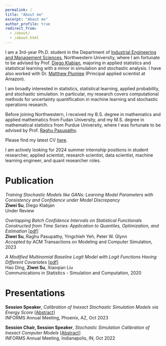 ```yaml
---
permalink: /
title: "About me"
excerpt: "About me"
author_profile: true
redirect_from: 
  - /about/
  - /about.html
---
```


I am a 3rd-year Ph.D. student in the Department of [Industrial Engineering and Management Sciences](https://www.mccormick.northwestern.edu/industrial/), Northwestern University, where I am fortunate to be advised by Prof. [Diego Klabjan](https://dynresmanagement.com/index.html), majoring in applied statistics and statistical learning with a minor in simulation and stochastic analysis. I have also worked with Dr. [Matthew Plumlee]([http://users.iems.northwestern.edu/~mplumlee/](https://www.linkedin.com/in/matthew-plumlee-a072361a/)) (Principal applied scientist at Amazon).

I am broadly interested in statistics, statistical learning, applied probability, and stochastic simulation. In particular, my research covers computational methods for uncertainty quantification in machine learning and stochastic operations research.

Before joining Northwestern, I received my B.S. degree in mathematics and applied mathematics from Fudan University, and my M.S. degree in mathematical statistics from Purdue University, where I was fortunate to be advised by Prof. [Raghu Pasupathy](https://web.ics.purdue.edu/~pasupath/).

Please find my latest CV [here](https://github.com/ziweisu/ziweisu.github.io/blob/master/files/CV_Ziwei_Su.pdf).

I am actively looking for 2024 summer internship positions in student researcher, applied scientist, research scientist, data scientist, machine learning engineer, and quant researcher roles.

# Publication

<em>Training Stochastic Models like GANs: Learning Model Parameters with Consistency and
Confidence under Model Discrepancy</em>  
**Ziwei Su**, Diego Klabjan  
Under Review

<em>Overlapping Batch Confidence Intervals on Statistical Functionals Constructed from Time Series: Application to Quantiles, Optimization, and Estimation</em> [\[pdf\]](https://arxiv.org/abs/2307.08609)  
**Ziwei Su**, Raghu Pasupathy, Yingchieh Yeh, Peter W. Glynn  
<em>Accepted by</em> ACM Transactions on Modeling and Computer Simulation, 2023

<em>A Modified Multinomial Baseline Logit Model with Logit Functions Having Different Covariates</em> [\[pdf\]](https://www.tandfonline.com/doi/pdf/10.1080/03610918.2018.1529238)  
Hao Ding, **Ziwei Su**, Xiaoqian Liu  
Communications in Statistics - Simulation and Computation, 2020

# Presentations

**Session Speaker**, <em>Calibration of Inexact Stochastic Simulation Models via Energy Score</em> [\[Abstract\]](https://www.abstractsonline.com/pp8/#!/10856/presentation/9497)  
INFORMS Annual Meeting, Phoenix, AZ, Oct 2023  

**Session Chair, Session Speaker**, <em>Stochastic Simulation Calibration of Inexact Computer Models</em> [\[Abstract\]](https://www.abstractsonline.com/pp8/#!/10693/presentation/9333)  
INFORMS Annual Meeting, Indianapolis, IN, Oct 2022
